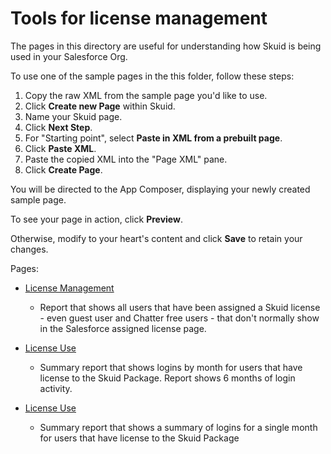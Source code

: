# Tools for license management

The pages in this directory are useful for understanding how Skuid is being used in your Salesforce Org. 

To use one of the sample pages in the this folder, follow these steps:

1. Copy the raw XML from the sample page you'd like to use.
2. Click **Create new Page** within Skuid.
3. Name your Skuid page.
4. Click **Next Step**.
5. For "Starting point", select **Paste in XML from a prebuilt page**.
6. Click **Paste XML**.
7. Paste the copied XML into the "Page XML" pane.
8. Click **Create Page**.

You will be directed to the App Composer, displaying your newly created sample page.

To see your page in action, click **Preview**.

Otherwise, modify to your heart's content and click **Save** to retain your changes.

Pages: 

 - <a href="LicenseManagement.xml" download="LicenseManagement.xml">License Management </a>  
    - Report that shows all users that have been assigned a Skuid license - even guest user and Chatter free users - that don't normally show in the Salesforce assigned license page. 

 - <a href="SkuidLicenseUse.xml" download="SkuidLicenseUse.xml">License Use </a>  
    -   Summary report that shows logins by month for users that have license to the Skuid Package.  Report shows 6 months of login activity. 

 - <a href="SkuidLicenes_1Month.xml" download="SkuidLicenes_1Month.xml">License Use </a>  
    -   Summary report that shows a summary of logins for a single month for users that have license to the Skuid Package


<!--Title: Skuid License Management - Where are all my Skuid licenses on Salesforce? -->
<!-- Instructions:  Create a new page in your Salesforce org.  Copy the XML below into it. 
 You will be able to see all users that have been granted Skuid Licenses, 
 Even Guest Site Users,  Chatter Free users and others that don't normally show in standard User lists-->
<!-- Related Links:  
Docs: https://docs.skuid.com/latest/en/skuid/deploy/salesforce/user-access/#skuid-sample-page-license-management
Community Post: https://community.skuid.com/skuid/topics/the-users-show-2-users-and-4-licenses-but-none-available
-->
<!-- DataSource: Salesforce  (no new datasource needed)-->
<!-- Design System: None -->
<!-- Origin: SFDC Demo Org -->